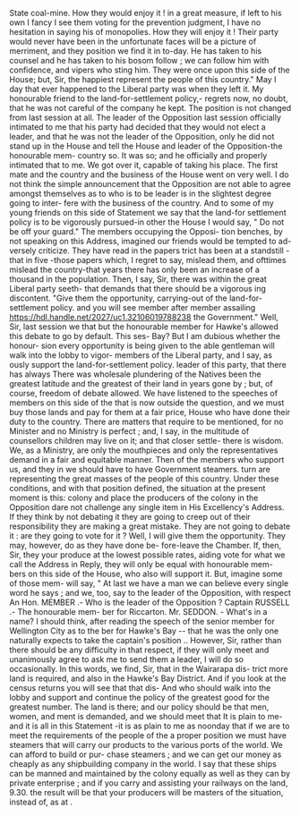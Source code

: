 State coal-mine. How they would enjoy it ! in a great measure, if left to his own I fancy I see them voting for the prevention judgment, I have no hesitation in saying his of monopolies. How they will enjoy it ! Their party would never have been in the unfortunate faces will be a picture of merriment, and they position we find it in to-day. He has taken to his counsel and he has taken to his bosom follow ; we can follow him with confidence, and vipers who sting him. They were once upon this side of the House; but, Sir, the happiest represent the people of this country." May I day that ever happened to the Liberal party was when they left it. My honourable friend to the land-for-settlement policy,- regrets now, no doubt, that he was not careful of the company he kept. The position is not changed from last session at all. The leader of the Opposition last session officially intimated to me that his party had decided that they would not elect a leader, and that he was not the leader of the Opposition, only he did not stand up in the House and tell the House and leader of the Opposition-the honourable mem- country so. It was so; and he officially and properly intimated that to me. We got over it, capable of taking his place. The first mate and the country and the business of the House went on very well. I do not think the simple announcement that the Opposition are not able to agree amongst themselves as to who is to be leader is in the slightest degree going to inter- fere with the business of the country. And to some of my young friends on this side of Statement we say that the land-for settlement policy is to be vigorously pursued-in other the House I would say, " Do not be off your guard." The members occupying the Opposi- tion benches, by not speaking on this Address, imagined our friends would be tempted to ad- versely criticize. They have read in the papers trict has been at a standstill - that in five -those papers which, I regret to say, mislead them, and ofttimes mislead the country-that years there has only been an increase of a thousand in the population. Then, I say, Sir, there was within the great Liberal party seeth- that demands that there should be a vigorous ing discontent. "Give them the opportunity, carrying-out of the land-for-settlement policy. and you will see member after member assailing https://hdl.handle.net/2027/uc1.32106019788238 the Government." Well, Sir, last session we that but the honourable member for Hawke's allowed this debate to go by default. This ses- Bay? But I am dubious whether the honour- sion every opportunity is being given to the able gentleman will walk into the lobby to vigor- members of the Liberal party, and I say, as ously support the land-for-settlement policy. leader of this party, that there has always There was wholesale plundering of the Natives been the greatest latitude and the greatest of their land in years gone by ; but, of course, freedom of debate allowed. We have listened to the speeches of members on this side of the that is now outside the question, and we must buy those lands and pay for them at a fair price, House who have done their duty to the country. There are matters that require to be mentioned, for no Minister and no Ministry is perfect ; and, I say, in the multitude of counsellors children may live on it; and that closer settle- there is wisdom. We, as a Ministry, are only the mouthpieces and only the representatives demand in a fair and equitable manner. Then of the members who support us, and they in we should have to have Government steamers. turn are representing the great masses of the people of this country. Under these conditions, and with that position defined, the situation at the present moment is this: colony and place the producers of the colony in the Opposition dare not challenge any single item in His Excellency's Address. If they think by not debating it they are going to creep out of their responsibility they are making a great mistake. They are not going to debate it : are they going to vote for it ? Well, I will give them the opportunity. They may, however, do as they have done be- fore-leave the Chamber. If, then, Sir, they your produce at the lowest possible rates, aiding vote for what we call the Address in Reply, they will only be equal with honourable mem- bers on this side of the House, who also will support it. But, imagine some of those mem- will say, " At last we have a man we can believe every single word he says ; and we, too, say to the leader of the Opposition, with respect An Hon. MEMBER .- Who is the leader of the Opposition ? Captain RUSSELL .- The honourable mem- ber for Riccarton. Mr. SEDDON. - What's in a name? I should think, after reading the speech of the senior member for Wellington City as to the ber for Hawke's Bay -- that he was the only one naturally expects to take the captain's position .. However, Sir, rather than there should be any difficulty in that respect, if they will only meet and unanimously agree to ask me to send them a leader, I will do so occasionally. In this words, we find, Sir, that in the Wairarapa dis- trict more land is required, and also in the Hawke's Bay District. And if you look at the census returns you will see that that dis- And who should walk into the lobby and support and continue the policy of the greatest good for the greatest number. The land is there; and our policy should be that men, women, and ment is demanded, and we should meet that It is plain to me-and it is all in this Statement -it is as plain to me as noonday that if we are to meet the requirements of the people of the a proper position we must have steamers that will carry our products to the various ports of the world. We can afford to build or pur- chase steamers ; and we can get our money as cheaply as any shipbuilding company in the world. I say that these ships can be manned and maintained by the colony equally as well as they can by private enterprise ; and if you carry and assisting your railways on the land, 9.30. the result will be that your producers will be masters of the situation, instead of, as at . 